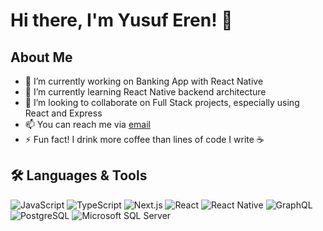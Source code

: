 # Hi there, I'm Yusuf Eren! 👋

## About Me
- 🔭 I’m currently working on Banking App with React Native
- 🌱 I’m currently learning React Native backend architecture
- 👯 I’m looking to collaborate on Full Stack projects, especially using React and Express
- 📫 You can reach me via [email](mailto:yusuferengerek@hotmail.com)
- ⚡ Fun fact! I drink more coffee than lines of code I write ☕️

## 🛠️ Languages & Tools
![JavaScript](https://img.shields.io/badge/-JavaScript-black?style=flat-square&logo=javascript)
![TypeScript](https://img.shields.io/badge/-TypeScript-3178c6?style=flat-square&logo=typescript&logoColor=white)
![Next.js](https://img.shields.io/badge/-Next.js-black?style=flat-square&logo=next.js)
![React](https://img.shields.io/badge/-React-black?style=flat-square&logo=react)
![React Native](https://img.shields.io/badge/-React%20Native-20232A?style=flat-square&logo=react)
![GraphQL](https://img.shields.io/badge/-GraphQL-E10098?style=flat-square&logo=graphql&logoColor=white)
![PostgreSQL](https://img.shields.io/badge/-PostgreSQL-336791?style=flat-square&logo=postgresql&logoColor=white)
![Microsoft SQL Server](https://img.shields.io/badge/-MS%20SQL%20Server-CC2927?style=flat-square&logo=microsoft-sql-server&logoColor=white)
